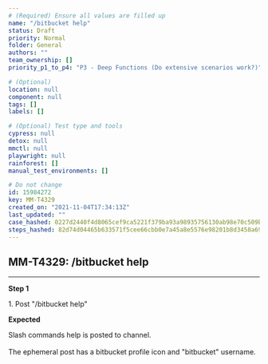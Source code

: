 ```yaml
---
# (Required) Ensure all values are filled up
name: "/bitbucket help"
status: Draft
priority: Normal
folder: General
authors: ""
team_ownership: []
priority_p1_to_p4: "P3 - Deep Functions (Do extensive scenarios work?)"

# (Optional)
location: null
component: null
tags: []
labels: []

# (Optional) Test type and tools
cypress: null
detox: null
mmctl: null
playwright: null
rainforest: []
manual_test_environments: []

# Do not change
id: 15984272
key: MM-T4329
created_on: "2021-11-04T17:34:13Z"
last_updated: ""
case_hashed: 0227d2440f4d8065cef9ca5221f379ba93a98935756130ab98e70c509b03b26c625130a14576a4e23acbd57a7a317c67
steps_hashed: 82d74d04465b633571f5cee66cbb0e7a45a8e5576e98201b8d3458a6934e04d20f0f3b8b2874b54eda772dbe71718116
---
```


<!-- (Auto-generated) Based on frontmatter's "key" and "name" -->

## MM-T4329: /bitbucket help

---

**Step 1**

1\. Post "/bitbucket help"

**Expected**

Slash commands help is posted to channel.\
\
The ephemeral post has a bitbucket profile icon and "bitbucket" username.
